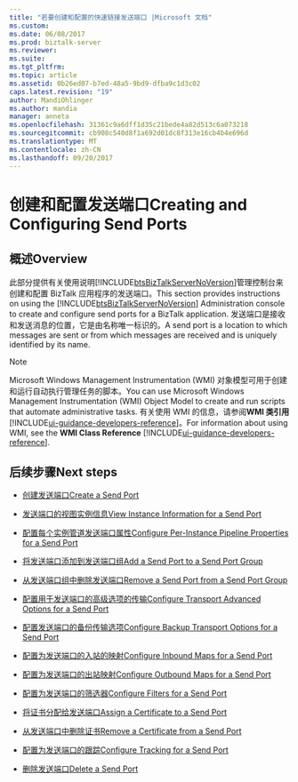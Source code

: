 ```yaml
---
title: "若要创建和配置的快速链接发送端口 |Microsoft 文档"
ms.custom: 
ms.date: 06/08/2017
ms.prod: biztalk-server
ms.reviewer: 
ms.suite: 
ms.tgt_pltfrm: 
ms.topic: article
ms.assetid: 0b26ed07-b7ed-48a5-9bd9-dfba9c1d3c02
caps.latest.revision: "19"
author: MandiOhlinger
ms.author: mandia
manager: anneta
ms.openlocfilehash: 31361c9a6dff1d35c21bede4a82d513c6a073218
ms.sourcegitcommit: cb908c540d8f1a692d01dc8f313e16cb4b4e696d
ms.translationtype: MT
ms.contentlocale: zh-CN
ms.lasthandoff: 09/20/2017
---
```

# <a name="creating-and-configuring-send-ports"></a><span data-ttu-id="b544e-102">创建和配置发送端口</span><span class="sxs-lookup"><span data-stu-id="b544e-102">Creating and Configuring Send Ports</span></span>

## <a name="overview"></a><span data-ttu-id="b544e-103">概述</span><span class="sxs-lookup"><span data-stu-id="b544e-103">Overview</span></span>
<span data-ttu-id="b544e-104">此部分提供有关使用说明[!INCLUDE[btsBizTalkServerNoVersion](../includes/btsbiztalkservernoversion-md.md)]管理控制台来创建和配置 BizTalk 应用程序的发送端口。</span><span class="sxs-lookup"><span data-stu-id="b544e-104">This section provides instructions on using the [!INCLUDE[btsBizTalkServerNoVersion](../includes/btsbiztalkservernoversion-md.md)] Administration console to create and configure send ports for a BizTalk application.</span></span> <span data-ttu-id="b544e-105">发送端口是接收和发送消息的位置，它是由名称唯一标识的。</span><span class="sxs-lookup"><span data-stu-id="b544e-105">A send port is a location to which messages are sent or from which messages are received and is uniquely identified by its name.</span></span>  
  
> [!NOTE]
>  <span data-ttu-id="b544e-106">Microsoft Windows Management Instrumentation (WMI) 对象模型可用于创建和运行自动执行管理任务的脚本。</span><span class="sxs-lookup"><span data-stu-id="b544e-106">You can use Microsoft Windows Management Instrumentation (WMI) Object Model to create and run scripts that automate administrative tasks.</span></span> <span data-ttu-id="b544e-107">有关使用 WMI 的信息，请参阅**WMI 类引用** [!INCLUDE[ui-guidance-developers-reference](../includes/ui-guidance-developers-reference.md)]。</span><span class="sxs-lookup"><span data-stu-id="b544e-107">For information about using WMI, see the **WMI Class Reference** [!INCLUDE[ui-guidance-developers-reference](../includes/ui-guidance-developers-reference.md)].</span></span>
  
## <a name="next-steps"></a><span data-ttu-id="b544e-108">后续步骤</span><span class="sxs-lookup"><span data-stu-id="b544e-108">Next steps</span></span>
  
-   [<span data-ttu-id="b544e-109">创建发送端口</span><span class="sxs-lookup"><span data-stu-id="b544e-109">Create a Send Port</span></span>](../core/how-to-create-a-send-port2.md)  
  
-   [<span data-ttu-id="b544e-110">发送端口的视图实例信息</span><span class="sxs-lookup"><span data-stu-id="b544e-110">View Instance Information for a Send Port</span></span>](../core/how-to-view-instance-information-for-a-send-port.md)  
  
-   [<span data-ttu-id="b544e-111">配置每个实例管道发送端口属性</span><span class="sxs-lookup"><span data-stu-id="b544e-111">Configure Per-Instance Pipeline Properties for a Send Port</span></span>](../core/how-to-configure-per-instance-pipeline-properties-for-a-send-port.md)  
  
-   [<span data-ttu-id="b544e-112">将发送端口添加到发送端口组</span><span class="sxs-lookup"><span data-stu-id="b544e-112">Add a Send Port to a Send Port Group</span></span>](../core/how-to-add-a-send-port-to-a-send-port-group.md)  
  
-   [<span data-ttu-id="b544e-113">从发送端口组中删除发送端口</span><span class="sxs-lookup"><span data-stu-id="b544e-113">Remove a Send Port from a Send Port Group</span></span>](../core/how-to-remove-a-send-port-from-a-send-port-group.md)  
  
-   [<span data-ttu-id="b544e-114">配置用于发送端口的高级选项的传输</span><span class="sxs-lookup"><span data-stu-id="b544e-114">Configure Transport Advanced Options for a Send Port</span></span>](../core/how-to-configure-transport-advanced-options-for-a-send-port.md)  
  
-   [<span data-ttu-id="b544e-115">配置发送端口的备份传输选项</span><span class="sxs-lookup"><span data-stu-id="b544e-115">Configure Backup Transport Options for a Send Port</span></span>](../core/how-to-configure-backup-transport-options-for-a-send-port.md)  
  
-   [<span data-ttu-id="b544e-116">配置为发送端口的入站的映射</span><span class="sxs-lookup"><span data-stu-id="b544e-116">Configure Inbound Maps for a Send Port</span></span>](../core/how-to-configure-inbound-maps-for-a-send-port.md)  
  
-   [<span data-ttu-id="b544e-117">配置为发送端口的出站映射</span><span class="sxs-lookup"><span data-stu-id="b544e-117">Configure Outbound Maps for a Send Port</span></span>](../core/how-to-configure-outbound-maps-for-a-send-port.md)  
  
-   [<span data-ttu-id="b544e-118">配置为发送端口的筛选器</span><span class="sxs-lookup"><span data-stu-id="b544e-118">Configure Filters for a Send Port</span></span>](../core/how-to-configure-filters-for-a-send-port.md)  
  
-   [<span data-ttu-id="b544e-119">将证书分配给发送端口</span><span class="sxs-lookup"><span data-stu-id="b544e-119">Assign a Certificate to a Send Port</span></span>](../core/how-to-assign-a-certificate-to-a-send-port.md)  
  
-   [<span data-ttu-id="b544e-120">从发送端口中删除证书</span><span class="sxs-lookup"><span data-stu-id="b544e-120">Remove a Certificate from a Send Port</span></span>](../core/how-to-remove-a-certificate-from-a-send-port.md)  
  
-   [<span data-ttu-id="b544e-121">配置为发送端口的跟踪</span><span class="sxs-lookup"><span data-stu-id="b544e-121">Configure Tracking for a Send Port</span></span>](../core/how-to-configure-tracking-for-a-send-port.md)  
  
-   [<span data-ttu-id="b544e-122">删除发送端口</span><span class="sxs-lookup"><span data-stu-id="b544e-122">Delete a Send Port</span></span>](../core/how-to-delete-a-send-port.md)